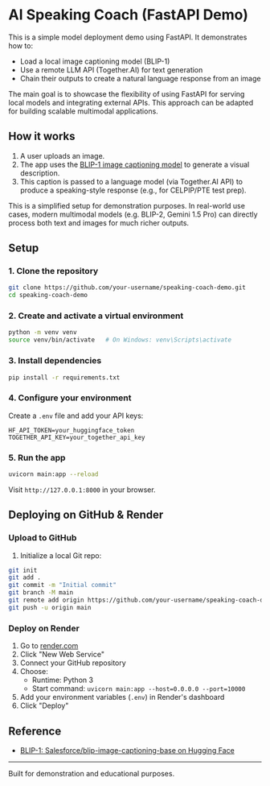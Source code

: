 # AI Speaking Coach (FastAPI Demo)

This is a simple model deployment demo using FastAPI. It demonstrates how to:

- Load a local image captioning model (BLIP-1)
- Use a remote LLM API (Together.AI) for text generation
- Chain their outputs to create a natural language response from an image

The main goal is to showcase the flexibility of using FastAPI for serving local models and integrating external APIs. This approach can be adapted for building scalable multimodal applications.

## How it works

1. A user uploads an image.
2. The app uses the [BLIP-1 image captioning model](https://huggingface.co/Salesforce/blip-image-captioning-base) to generate a visual description.
3. This caption is passed to a language model (via Together.AI API) to produce a speaking-style response (e.g., for CELPIP/PTE test prep).

This is a simplified setup for demonstration purposes. In real-world use cases, modern multimodal models (e.g. BLIP-2, Gemini 1.5 Pro) can directly process both text and images for much richer outputs.

## Setup

### 1. Clone the repository

```bash
git clone https://github.com/your-username/speaking-coach-demo.git
cd speaking-coach-demo
```

### 2. Create and activate a virtual environment

```bash
python -m venv venv
source venv/bin/activate   # On Windows: venv\Scripts\activate
```

### 3. Install dependencies

```bash
pip install -r requirements.txt
```

### 4. Configure your environment

Create a `.env` file and add your API keys:

```env
HF_API_TOKEN=your_huggingface_token
TOGETHER_API_KEY=your_together_api_key
```

### 5. Run the app

```bash
uvicorn main:app --reload
```

Visit `http://127.0.0.1:8000` in your browser.

## Deploying on GitHub & Render

### Upload to GitHub

1. Initialize a local Git repo:

```bash
git init
git add .
git commit -m "Initial commit"
git branch -M main
git remote add origin https://github.com/your-username/speaking-coach-demo.git
git push -u origin main
```

### Deploy on Render

1. Go to [render.com](https://render.com)
2. Click "New Web Service"
3. Connect your GitHub repository
4. Choose:
   - Runtime: Python 3
   - Start command: `uvicorn main:app --host=0.0.0.0 --port=10000`
5. Add your environment variables (`.env`) in Render's dashboard
6. Click "Deploy"

## Reference

- [BLIP-1: Salesforce/blip-image-captioning-base on Hugging Face](https://huggingface.co/Salesforce/blip-image-captioning-base)

---

Built for demonstration and educational purposes.
